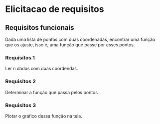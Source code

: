 # Elicitacao de requisitos

## Requisitos funcionais
Dada uma lista de pontos com duas coordenadas, encontrar uma função que os ajuste, isso é, uma função que passe por esses pontos.


### Requisitos 1

Ler n dados com duas coordendas.

### Requisitos 2

Determinar a função que passa pelos pontos

### Requisitos 3
Plotar o gráfico dessa função na tela.


